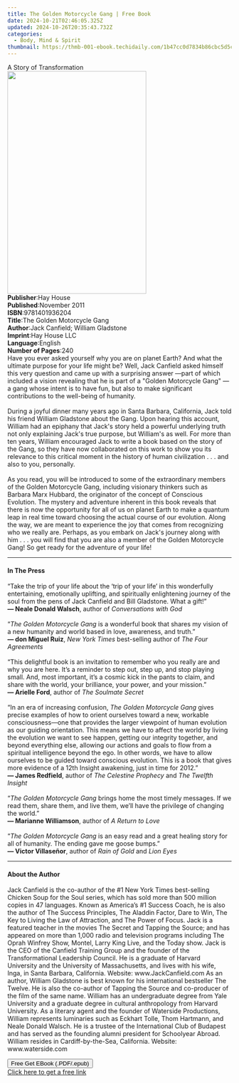 ```yaml
---
title: The Golden Motorcycle Gang | Free Book
date: 2024-10-21T02:46:05.325Z
updated: 2024-10-26T20:35:43.732Z
categories:
  - Body, Mind & Spirit
thumbnail: https://thmb-001-ebook.techidaily.com/1b47cc0d7834b86cbc5d5cdd243b6143c655a6681705cae5c579f99b93e328eb.jpg
---
```

<main id="book-container">
  <div class="flex flex-col">
    <div class="book-brief flex-1 py-6 px-4 sm:p-6 md:py-10 md:px-8">
      <!-- brief-->
      <div class="book-brief-main">A Story of Transformation</div>
    </div>
    <div
      class="book-meta-info flex-1 grid gap-4 col-start-1 col-end-3 row-start-1 sm:mb-6 sm:grid-cols-4 lg:gap-6 lg:col-start-2 lg:row-end-6 lg:row-span-6 lg:mb-0"
    >
      <div
        class="book-meta-info-left place-content-center mt-4 p-4 text-sm leading-6 col-start-2 col-span-2 dark:text-slate-400"
      >
        <img
          class="w-full h-500 object-cover rounded-lg sm:h-255 sm:col-span-2 lg:col-span-full"
          src="https://img-001-ebook.techidaily.com/26d4f3d713bd5b7bd3547ce9fe5a3847689e9f9499c2ab3c1e14b5113e1841ec.jpg"
          alt=""
          width="312"
          height="500"
        />
      </div>
      <div
        class="book-meta-info-right mt-2 col-start-1 row-start-2 col-span-3 self-center"
      >
        <!-- meta data  -->
        <div class="flex flex-col px-4 md:px-8">
          <div class="flex-1">
            <strong>Publisher</strong>:<span class="px-2">Hay House</span>
          </div>
          <div class="flex-1">
            <strong>Published</strong>:<span class="px-2">November 2011</span>
          </div>
          <div class="flex-1">
            <strong>ISBN</strong>:<span class="px-2">9781401936204</span>
          </div>
          <div class="flex-1">
            <strong>Title</strong>:<span class="px-2"
              >The Golden Motorcycle Gang</span
            >
          </div>
          <div class="flex-1">
            <strong>Author</strong>:<span class="px-2"
              >Jack Canfield; William Gladstone</span
            >
          </div>
          <div class="flex-1">
            <strong>Imprint</strong>:<span class="px-2">Hay House LLC</span>
          </div>
          <div class="flex-1">
            <strong>Language</strong>:<span class="px-2">English</span>
          </div>
          <div class="flex-1">
            <strong>Number of Pages</strong>:<span class="px-2">240</span>
          </div>
        </div>
      </div>
    </div>
    <div class="book-description flex-1 py-6 px-4 sm:p-6 md:py-10 md:px-8">
      <div class="book-description-main">
        <div accordion-content="" id="description">
          Have you ever asked yourself why you are on planet Earth? And what the
          ultimate purpose for your life might be? Well, Jack Canfield asked
          himself this very question and came up with a surprising answer —part
          of which included a vision revealing that he is part of a "Golden
          Motorcycle Gang" —a gang whose intent is to have fun, but also to make
          significant contributions to the well-being of humanity.<br /><br />
          During a joyful dinner many years ago in Santa Barbara, California,
          Jack told his friend William Gladstone about the Gang. Upon hearing
          this account, William had an epiphany that Jack's story held a
          powerful underlying truth not only explaining Jack's true purpose, but
          William's as well. For more than ten years, William encouraged Jack to
          write a book based on the story of the Gang, so they have now
          collaborated on this work to show you its relevance to this critical
          moment in the history of human civilization . . . and also to you,
          personally. <br /><br />As you read, you will be introduced to some of
          the extraordinary members of the Golden Motorcycle Gang, including
          visionary thinkers such as Barbara Marx Hubbard, the originator of the
          concept of Conscious Evolution. The mystery and adventure inherent in
          this book reveals that there is now the opportunity for all of us on
          planet Earth to make a quantum leap in real time toward choosing the
          actual course of our evolution. Along the way, we are meant to
          experience the joy that comes from recognizing who we really are.
          Perhaps, as you embark on Jack's journey along with him . . . you will
          find that you are also a member of the Golden Motorcycle Gang! So get
          ready for the adventure of your life!
        </div>
        <div class="accordion-fader"></div>
      </div>
    </div>
    <div class="book-excerpts flex-1 py-6 px-4 sm:p-6 md:py-10 md:px-8">
      <!-- excerpts-->
      <div class="book-excerpts-main">
        <hr />
        <h4 class="placeholder placeholder-heading">
          <span>In The Press</span>
        </h4>
        <p>
          “Take the trip of your life about the ‘trip of your life’ in this
          wonderfully entertaining, emotionally uplifting, and spiritually
          enlightening journey of the soul from the pens of Jack Canfield and
          Bill Gladstone. What a gift!” <br /><b>— Neale Donald Walsch</b
          >,&nbsp;author of <i>Conversations with God</i><br /><br />“<i
            >The Golden Motorcycle Gang</i
          >
          is a wonderful book that shares my vision of a new humanity and world
          based in love, awareness, and truth.” <br /><b>— don Miguel Ruiz</b
          >,&nbsp;<i>New York Times&nbsp;</i>best-selling author of
          <i>The Four Agreements</i><br /><br />“This delightful book is an
          invitation to remember who you really are and why you are here. It’s a
          reminder to step out, step up, and stop playing small. And, most
          important, it’s a cosmic kick in the pants to claim, and share with
          the world, your brilliance, your power, and your mission.”<br /><b
            >— Arielle Ford</b
          >, author of<i> The Soulmate Secret</i><br /><br />“In an era of
          increasing confusion, <i>The Golden Motorcycle Gang</i> gives precise
          examples of how to orient ourselves toward a new, workable
          consciousness—one that provides the larger viewpoint of human
          evolution as our guiding orientation. This means we have to affect the
          world by living the evolution we want to see happen, getting our
          integrity together, and beyond everything else, allowing our actions
          and goals to flow from a spiritual intelligence beyond the ego. In
          other words, we have to allow ourselves to be guided toward conscious
          evolution. This is a book that gives more evidence of a 12th Insight
          awakening, just in time for 2012.”<br /><b>— James Redfield</b>,
          author of <i>The Celestine Prophecy&nbsp;</i>and
          <i>The Twelfth Insight</i><br /><br />“<i
            >The Golden Motorcycle Gang</i
          >
          brings home the most timely messages. If we read them, share them, and
          live them, we’ll have the privilege of changing the world.”<br /><b
            >— Marianne Williamson</b
          >, author of <i>A Return to Love</i><br /><br />“<i
            >The Golden Motorcycle Gang</i
          >
          is an easy read and a great healing story for all of humanity. The
          ending gave me goose bumps.”<br /><b>— Victor Villaseñor</b
          >,&nbsp;author of <i>Rain of Gold</i> and <i>Lion Eyes</i>
        </p>
      </div>
    </div>
    <div class="book-about-author flex-1 py-6 px-4 sm:p-6 md:py-10 md:px-8">
      <!-- about author-->
      <div class="book-main-author-main">
        <hr />
        <h4 class="placeholder placeholder-heading">
          <span>About the Author</span>
        </h4>
        <p>
          Jack Canfield is the co-author of the #1 New York Times best-selling
          Chicken Soup for the Soul series, which has sold more than 500 million
          copies in 47 languages. Known as America’s #1 Success Coach, he is
          also the author of The Success Principles, The Aladdin Factor, Dare to
          Win, The Key to Living the Law of Attraction, and The Power of Focus.
          Jack is a featured teacher in the movies The Secret and Tapping the
          Source; and has appeared on more than 1,000 radio and television
          programs including The Oprah Winfrey Show, Montel, Larry King Live,
          and the Today show. Jack is the CEO of the Canfield Training Group and
          the founder of the Transformational Leadership Council. He is a
          graduate of Harvard University and the University of Massachusetts,
          and lives with his wife, Inga, in Santa Barbara, California. Website:
          www.JackCanfield.com As an author, William Gladstone is best known for
          his international bestseller The Twelve. He is also the co-author of
          Tapping the Source and co-producer of the film of the same name.
          William has an undergraduate degree from Yale University and a
          graduate degree in cultural anthropology from Harvard University. As a
          literary agent and the founder of Waterside Productions, William
          represents luminaries such as Eckhart Tolle, Thom Hartmann, and Neale
          Donald Walsch. He is a trustee of the International Club of Budapest
          and has served as the founding alumni president for Schoolyear Abroad.
          William resides in Cardiff-by-the-Sea, California. Website:
          www.waterside.com
        </p>
      </div>
    </div>
    <div class="book-free-get flex-1 py-6 px-4 sm:p-6 md:py-10 md:px-8">
      <button
        id="btn-free-get"
        class="bg-blue-500 hover:bg-blue-700 text-white font-bold py-2 px-4 rounded"
      >
        Free Get EBook (.PDF/.epub)
      </button>
      <div id="countdown-display" class="px-2 text-lg mt-2"></div>
      <a
        id="free-link"
        class="hidden bg-blue-500 hover:bg-blue-700 text-white font-bold py-2 px-4 rounded"
        href="https://www.ebooks.com/en-us/book/96317779/the-golden-motorcycle-gang/jack-canfield/"
        target="_blank"
        >Click here to get a free link</a
      >
    </div>
    <script>
      let countdownTime = 0;
      let countdownInterval = null;
      document
        .getElementById('btn-free-get')
        .addEventListener('click', startCountdown);
      function startCountdown() {
        countdownTime = new Date().getTime() + 60000 * 3;
        countdownInterval = setInterval(updateCountdown, 1000);
        document.getElementById('btn-free-get').disabled = true;
        document
          .getElementById('btn-free-get')
          .classList.add('bg-gray-500', 'cursor-not-allowed');
      }
      function updateCountdown() {
        let currentTime = new Date().getTime();
        let timeLeft = countdownTime - currentTime;
        let secondsLeft = Math.floor(timeLeft / 1000);
        document.getElementById('countdown-display').innerHTML =
          `Remaining time: ${secondsLeft} seconds.`;
        if (secondsLeft <= 0) {
          clearInterval(countdownInterval);
          document.getElementById('btn-free-get').classList.add('hidden');
          document.getElementById('free-link').classList.remove('hidden');
          document.getElementById('countdown-display').innerHTML = '';
        }
      }
    </script>
  </div>
</main>

<ins class="adsbygoogle"
      style="display:block"
      data-ad-client="ca-pub-7571918770474297"
      data-ad-slot="8358498916"
      data-ad-format="auto"
      data-full-width-responsive="true"></ins>
    